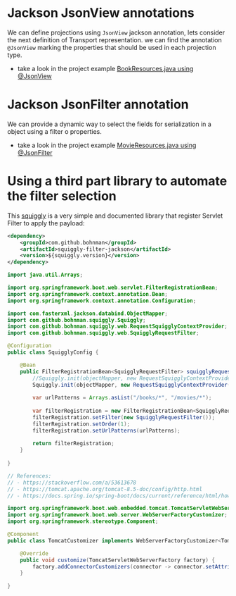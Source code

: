 # Jackson JsonView annotations

We can define projections using `JsonView` jackson annotation, lets consider the next definition of Transport representation.
we can find the annotation `@JsonView` marking the properties that should be used in each projection type.

- take a look in the project example [BookResources.java using @JsonView](/jackson-serialization-demos/src/main/java/io/costax/jacksonserializationdemos/api/books/boundary/BookResources.java)


# Jackson JsonFilter annotation

We can provide a dynamic way to select the fields for serialization in a  object using a filter o properties.

- take a look in the project example [MovieResources.java using @JsonFilter](/jackson-serialization-demos/src/main/java/io/costax/jacksonserializationdemos/api/movies/boundary/MovieResources.java)


# Using a third part library to automate the filter selection 

This [squiggly](https://github.com/bohnman/squiggly) is a very simple and documented library that register Servlet Filter to apply the payload:

```xml
<dependency>
    <groupId>com.github.bohnman</groupId>
    <artifactId>squiggly-filter-jackson</artifactId>
    <version>${squiggly.version}</version>
</dependency>
```

```java
import java.util.Arrays;

import org.springframework.boot.web.servlet.FilterRegistrationBean;
import org.springframework.context.annotation.Bean;
import org.springframework.context.annotation.Configuration;

import com.fasterxml.jackson.databind.ObjectMapper;
import com.github.bohnman.squiggly.Squiggly;
import com.github.bohnman.squiggly.web.RequestSquigglyContextProvider;
import com.github.bohnman.squiggly.web.SquigglyRequestFilter;

@Configuration
public class SquigglyConfig {

    @Bean
    public FilterRegistrationBean<SquigglyRequestFilter> squigglyRequestFilter(ObjectMapper objectMapper) {
        //Squiggly.init(objectMapper, new RequestSquigglyContextProvider("fields", null));
        Squiggly.init(objectMapper, new RequestSquigglyContextProvider("my-fields", null));
        
        var urlPatterns = Arrays.asList("/books/*", "/movies/*");
        
        var filterRegistration = new FilterRegistrationBean<SquigglyRequestFilter>();
        filterRegistration.setFilter(new SquigglyRequestFilter());
        filterRegistration.setOrder(1);
        filterRegistration.setUrlPatterns(urlPatterns);
        
        return filterRegistration;
    }
    
}
```

```java
// References:
// - https://stackoverflow.com/a/53613678
// - https://tomcat.apache.org/tomcat-8.5-doc/config/http.html
// - https://docs.spring.io/spring-boot/docs/current/reference/html/howto.html#howto-configure-webserver

import org.springframework.boot.web.embedded.tomcat.TomcatServletWebServerFactory;
import org.springframework.boot.web.server.WebServerFactoryCustomizer;
import org.springframework.stereotype.Component;

@Component
public class TomcatCustomizer implements WebServerFactoryCustomizer<TomcatServletWebServerFactory> {

    @Override
    public void customize(TomcatServletWebServerFactory factory) {
        factory.addConnectorCustomizers(connector -> connector.setAttribute("relaxedQueryChars", "[]"));
    }
    
}
```